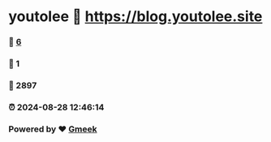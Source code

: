 # youtolee :link: https://blog.youtolee.site 
### :page_facing_up: [6](https://blog.youtolee.site/tag.html) 
### :speech_balloon: 1 
### :hibiscus: 2897 
### :alarm_clock: 2024-08-28 12:46:14 
### Powered by :heart: [Gmeek](https://github.com/Meekdai/Gmeek)
